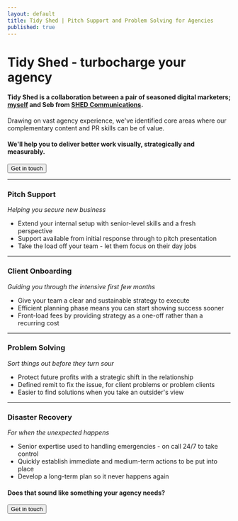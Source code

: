 ```yaml
---
layout: default
title: Tidy Shed | Pitch Support and Problem Solving for Agencies
published: true
---
```


# Tidy Shed - turbocharge your agency

#### Tidy Shed is a collaboration between a pair of seasoned digital marketers; [myself](/about) and Seb from [SHED Communications](http://shedcomms.co).

Drawing on vast agency experience, we've identified core areas where our complementary content and PR skills can be of value.

#### We'll help you to deliver better work visually, strategically and measurably.

<a href="/contact"><button class="button">Get in touch</button></a>

---
### Pitch Support
_Helping you secure new business_

- Extend your internal setup with senior-level skills and a fresh perspective
- Support available from initial response through to pitch presentation
- Take the load off your team - let them focus on their day jobs

---
### Client Onboarding
_Guiding you through the intensive first few months_

- Give your team a clear and sustainable strategy to execute
- Efficient planning phase means you can start showing success sooner
- Front-load fees by providing strategy as a one-off rather than a recurring cost

---
### Problem Solving
_Sort things out before they turn sour_

- Protect future profits with a strategic shift in the relationship
- Defined remit to fix the issue, for client problems or problem clients
- Easier to find solutions when you take an outsider's view

---
### Disaster Recovery
_For when the unexpected happens_

- Senior expertise used to handling emergencies - on call 24/7 to take control
- Quickly establish immediate and medium-term actions to be put into place
- Develop a long-term plan so it never happens again

#### Does that sound like something your agency needs?

<a href="/contact"><button class="button">Get in touch</button></a>
